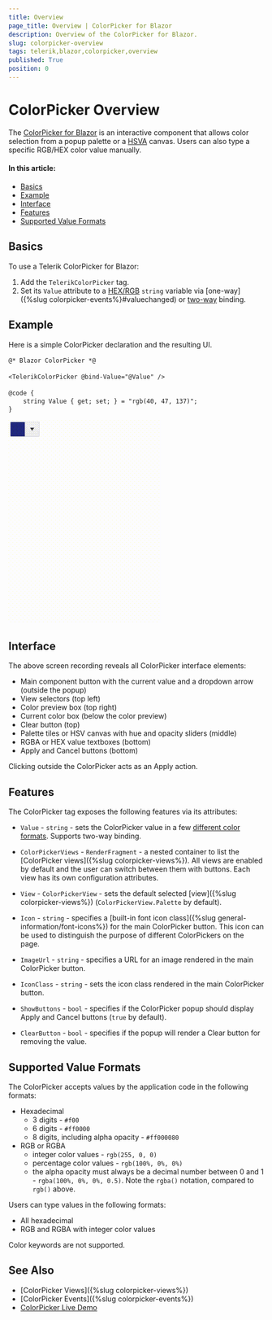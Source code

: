 ```yaml
---
title: Overview
page_title: Overview | ColorPicker for Blazor
description: Overview of the ColorPicker for Blazor.
slug: colorpicker-overview
tags: telerik,blazor,colorpicker,overview
published: True
position: 0
---
```


# ColorPicker Overview

The <a href = "https://www.telerik.com/blazor-ui/colorpicker" target="_blank">ColorPicker for Blazor</a> is an interactive component that allows color selection from a popup palette or a [HSVA](https://en.wikipedia.org/wiki/HSL_and_HSV) canvas. Users can also type a specific RGB/HEX color value manually.

#### In this article:
   * [Basics](#basics)
   * [Example](#example)
   * [Interface](#interface)
   * [Features](#features)
   * [Supported Value Formats](#supported-value-formats)

## Basics

To use a Telerik ColorPicker for Blazor:

1. Add the `TelerikColorPicker` tag.
1. Set its `Value` attribute to a [HEX/RGB](#supported-value-formats) `string` variable via [one-way]({%slug colorpicker-events%}#valuechanged) or [two-way](#example) binding.
<!-- 1. (optional) Set the [`ValueFormat` and `Format` attrbutes](#features) to the desired color format. -->

## Example

Here is a simple ColorPicker declaration and the resulting UI.

````CSHTML
@* Blazor ColorPicker *@

<TelerikColorPicker @bind-Value="@Value" />

@code {
    string Value { get; set; } = "rgb(40, 47, 137)";
}
````

![ColorPicker component](images/colorpicker-overview.gif)

## Interface

The above screen recording reveals all ColorPicker interface elements:

* Main component button with the current value and a dropdown arrow (outside the popup)
* View selectors (top left)
* Color preview box (top right)
* Current color box (below the color preview)
* Clear button (top)
* Palette tiles or HSV canvas with hue and opacity sliders (middle)
* RGBA or HEX value textboxes (bottom)
* Apply and Cancel buttons (bottom)

Clicking outside the ColorPicker acts as an Apply action.

## Features

The ColorPicker tag exposes the following features via its attributes:

* `Value` - `string` - sets the ColorPicker value in a few [different color formats](#supported-value-formats). Supports two-way binding.
* `ColorPickerViews` - `RenderFragment` - a nested container to list the [ColorPicker views]({%slug colorpicker-views%}). All views are enabled by default and the user can switch between them with buttons. Each view has its own configuration attributes.
* `View` - `ColorPickerView` - sets the default selected [view]({%slug colorpicker-views%}) (`ColorPickerView.Palette` by default).

* `Icon` - `string` - specifies a [built-in font icon class]({%slug general-information/font-icons%}) for the main ColorPicker button. This icon can be used to distinguish the purpose of different ColorPickers on the page.
* `ImageUrl` - `string` - specifies a URL for an image rendered in the main ColorPicker button.
* `IconClass` - `string` - sets the icon class rendered in the main ColorPicker button.

* `ShowButtons` - `bool` - specifies if the ColorPicker popup should display Apply and Cancel buttons (`true` by default).
* `ClearButton` - `bool` - specifies if the popup will render a Clear button for removing the value.

## Supported Value Formats

The ColorPicker accepts values by the application code in the following formats:

* Hexadecimal
    * 3 digits - `#f00`
    * 6 digits - `#ff0000`
    * 8 digits, including alpha opacity - `#ff000080`
* RGB or RGBA
    * integer color values - `rgb(255, 0, 0)`
    * percentage color values - `rgb(100%, 0%, 0%)`
    * the alpha opacity must always be a decimal number between 0 and 1 - `rgba(100%, 0%, 0%, 0.5)`. Note the `rgba()` notation, compared to `rgb()` above.

Users can type values in the following formats:

* All hexadecimal
* RGB and RGBA with integer color values

Color keywords are not supported.

## See Also

* [ColorPicker Views]({%slug colorpicker-views%})
* [ColorPicker Events]({%slug colorpicker-events%})
* [ColorPicker Live Demo](https://demos.telerik.com/blazor-ui/colorpicker/overview)

